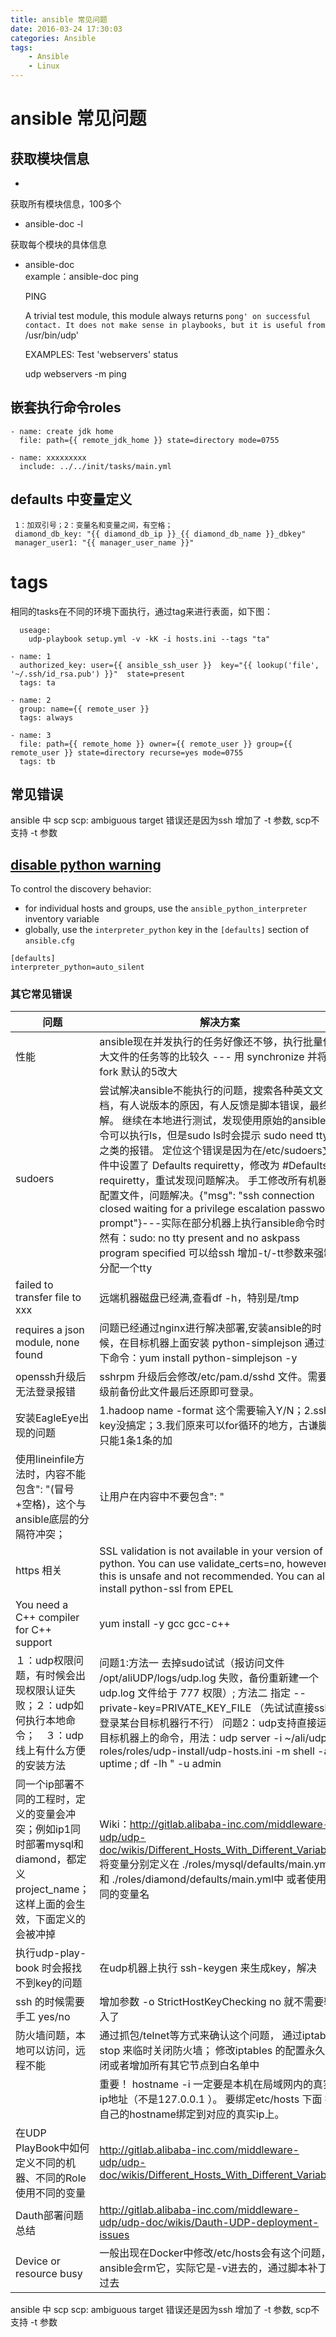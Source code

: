 ```yaml
---
title: ansible 常见问题
date: 2016-03-24 17:30:03
categories: Ansible
tags:
	- Ansible
    - Linux
---
```


# ansible 常见问题

## 获取模块信息 ##
-
获取所有模块信息，100多个

*  ansible-doc -l

获取每个模块的具体信息 
*  ansible-doc   
   example：ansible-doc ping
   
      PING

      A trivial test module, this module always returns `pong' on
      successful contact. It does not make sense in playbooks, but it is
      useful from `/usr/bin/udp'

    EXAMPLES:
    Test 'webservers' status

    udp webservers -m ping

## 嵌套执行命令roles ##
    - name: create jdk home
      file: path={{ remote_jdk_home }} state=directory mode=0755
    
    - name: xxxxxxxxx
      include: ../../init/tasks/main.yml

## defaults 中变量定义 ##
     1：加双引号；2：变量名和变量之间，有空格；
     diamond_db_key: "{{ diamond_db_ip }}_{{ diamond_db_name }}_dbkey"
     manager_user1: "{{ manager_user_name }}"

# tags #
相同的tasks在不同的环境下面执行，通过tag来进行表面，如下图：

      useage: 
        udp-playbook setup.yml -v -kK -i hosts.ini --tags "ta"
    
    - name: 1
      authorized_key: user={{ ansible_ssh_user }}  key="{{ lookup('file', '~/.ssh/id_rsa.pub') }}"  state=present
      tags: ta
    
    - name: 2
      group: name={{ remote_user }}
      tags: always
    
    - name: 3
      file: path={{ remote_home }} owner={{ remote_user }} group={{ remote_user }} state=directory recurse=yes mode=0755
      tags: tb

## 常见错误

ansible 中 scp scp: ambiguous target 错误还是因为ssh 增加了 -t 参数, scp不支持 -t 参数

## [disable python warning](https://docs.ansible.com/ansible/latest/reference_appendices/interpreter_discovery.html)

To control the discovery behavior:

- for individual hosts and groups, use the `ansible_python_interpreter` inventory variable
- globally, use the `interpreter_python` key in the `[defaults]` section of `ansible.cfg`

```shell
[defaults]
interpreter_python=auto_silent  
```



### 其它常见错误

| 问题                                                         | 解决方案                                                     |
| ------------------------------------------------------------ | ------------------------------------------------------------ |
| 性能                                                         | ansible现在并发执行的任务好像还不够，执行批量传大文件的任务等的比较久 --- 用 synchronize  并将 fork 默认的5改大 |
| sudoers                                                      | 尝试解决ansible不能执行的问题，搜索各种英文文档，有人说版本的原因，有人反馈是脚本错误，最终无解。 继续在本地进行测试，发现使用原始的ansible命令可以执行ls，但是sudo ls时会提示 sudo need tty 之类的报错。 定位这个错误是因为在/etc/sudoers文件中设置了  Defaults requiretty，修改为 #Defaults requiretty，重试发现问题解决。 手工修改所有机器的配置文件，问题解决。{"msg": "ssh connection closed waiting for a privilege escalation password prompt"}---实际在部分机器上执行ansible命令时仍然有：sudo: no tty present and no askpass program specified  可以给ssh 增加-t/-tt参数来强制分配一个tty |
| failed to transfer file to  xxx                              | 远端机器磁盘已经满,查看df -h，特别是/tmp                     |
| requires a json module, none found                           | 问题已经通过nginx进行解决部署,安装ansible的时候，在目标机器上面安装 python-simplejson 通过如下命令：yum install python-simplejson -y |
| openssh升级后无法登录报错                                    | sshrpm 升级后会修改/etc/pam.d/sshd 文件。需要升级前备份此文件最后还原即可登录。 |
| 安装EagleEye出现的问题                                       | 1.hadoop name -format 这个需要输入Y/N；2.ssh-key没搞定；3.我们原来可以for循环的地方，古谦脚本只能1条1条的加 |
| 使用lineinfile方法时，内容不能包含": "(冒号+空格)，这个与ansible底层的分隔符冲突； | 让用户在内容中不要包含": "                                   |
| https 相关                                                   | SSL validation is not available in your version of python. You can use validate_certs=no, however this is unsafe and not recommended. You can also install python-ssl from EPEL |
| You need a C++ compiler for C++ support                      | yum install -y gcc gcc-c++                                   |
| １：udp权限问题，有时候会出现权限认证失败；２：udp如何执行本地命令；　３：udp线上有什么方便的安装方法 | 问题1:方法一 去掉sudo试试（报访问文件 /opt/aliUDP/logs/udp.log 失败，备份重新建一个udp.log 文件给于 777 权限）; 方法二 指定 --private-key=PRIVATE_KEY_FILE （先试试直接ssh登录某台目标机器行不行）  问题2：udp支持直接运行目标机器上的命令，用法：udp server  -i ~/ali/udp-roles/roles/udp-install/udp-hosts.ini  -m shell -a " uptime ; df -lh " -u admin |
| 同一个ip部署不同的工程时，定义的变量会冲突；例如ip1同时部署mysql和diamond，都定义project_name；这样上面的会生效，下面定义的会被冲掉 | Wiki：http://gitlab.alibaba-inc.com/middleware-udp/udp-doc/wikis/Different_Hosts_With_Different_Variables  将变量分别定义在 ./roles/mysql/defaults/main.yml 和 ./roles/diamond/defaults/main.yml中 或者使用不同的变量名 |
| 执行udp-play-book 时会报找不到key的问题                      | 在udp机器上执行 ssh-keygen 来生成key，解决                   |
| ssh 的时候需要手工 yes/no                                    | 增加参数 -o StrictHostKeyChecking no 就不需要输入了          |
| 防火墙问题，本地可以访问，远程不能                           | 通过抓包/telnet等方式来确认这个问题， 通过iptables stop 来临时关闭防火墙； 修改iptables 的配置永久关闭或者增加所有其它节点到白名单中 |
|                                                              | 重要！ hostname -i 一定要是本机在局域网内的真实ip地址（不是127.0.0.1 ）。  要绑定etc/hosts 下面 把自己的hostname绑定到对应的真实ip上。 |
| 在UDP PlayBook中如何定义不同的机器、不同的Role使用不同的变量 | http://gitlab.alibaba-inc.com/middleware-udp/udp-doc/wikis/Different_Hosts_With_Different_Variables |
| Dauth部署问题总结                                            | http://gitlab.alibaba-inc.com/middleware-udp/udp-doc/wikis/Dauth-UDP-deployment-issues |
| Device or resource busy                                      | 一般出现在Docker中修改/etc/hosts会有这个问题，ansible会rm它，实际它是-v进去的，通过脚本补丁绕过去 |

ansible 中 scp scp: ambiguous target 错误还是因为ssh 增加了 -t 参数, scp不支持 -t 参数
